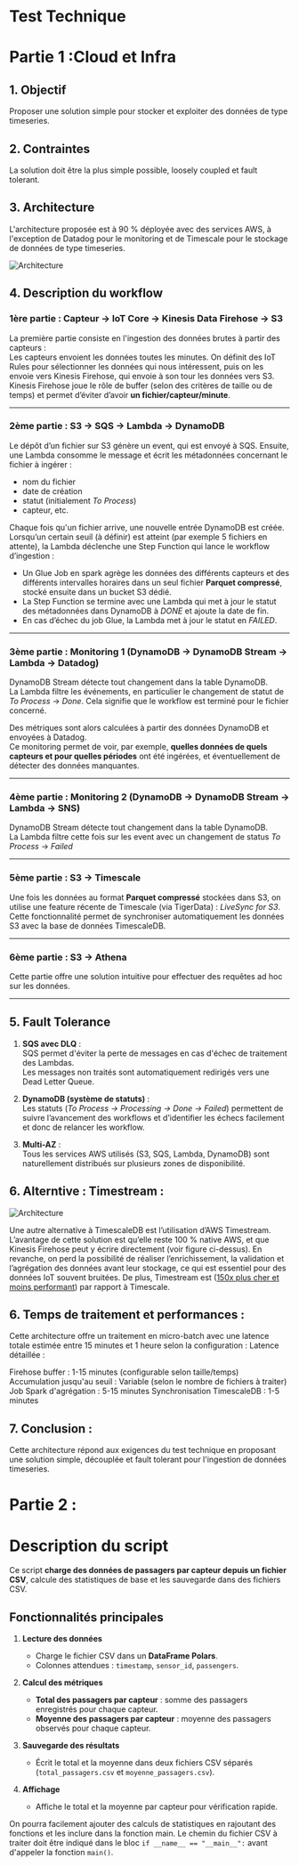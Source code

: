 # Test Technique


# Partie 1 :Cloud et Infra

## 1. Objectif

Proposer une solution simple pour stocker et exploiter des données de type timeseries.

## 2. Contraintes

La solution doit être la plus simple possible, loosely coupled et fault tolerant.

## 3. Architecture

L'architecture proposée est à 90 % déployée avec des services AWS, à l'exception de Datadog pour le monitoring et de Timescale pour le stockage de données de type timeseries.  

![Architecture](images/Architecture.png)

## 4. Description du workflow

### 1ère partie : Capteur → IoT Core → Kinesis Data Firehose → S3

La première partie consiste en l'ingestion des données brutes à partir des capteurs :  
Les capteurs envoient les données toutes les minutes. On définit des IoT Rules pour sélectionner les données qui nous intéressent, puis on les envoie vers Kinesis Firehose, qui envoie à son tour les données vers S3.  
Kinesis Firehose joue le rôle de buffer (selon des critères de taille ou de temps) et permet d’éviter d’avoir **un fichier/capteur/minute**.

---

### 2ème partie : S3 → SQS → Lambda → DynamoDB

Le dépôt d’un fichier sur S3 génère un event, qui est envoyé à SQS. Ensuite, une Lambda consomme le message et écrit les métadonnées concernant le fichier à ingérer :  
- nom du fichier  
- date de création  
- statut (initialement *To Process*)  
- capteur, etc.  

Chaque fois qu'un fichier arrive, une nouvelle entrée DynamoDB est créée.  
Lorsqu’un certain seuil (à définir) est atteint (par exemple 5 fichiers en attente), la Lambda déclenche une Step Function qui lance le workflow d’ingestion :  

- Un Glue Job en spark agrège les données des différents capteurs et des différents intervalles horaires dans un seul fichier **Parquet compressé**, stocké ensuite dans un bucket S3 dédié.  
- La Step Function se termine avec une Lambda qui met à jour le statut des métadonnées dans DynamoDB à *DONE* et ajoute la date de fin.  
- En cas d’échec du job Glue, la Lambda met à jour le statut en *FAILED*.  


---

### 3ème partie : Monitoring 1 (DynamoDB → DynamoDB Stream → Lambda → Datadog)

DynamoDB Stream détecte tout changement dans la table DynamoDB.  
La Lambda filtre les événements, en particulier le changement de statut de *To Process* → *Done*. Cela signifie que le workflow est terminé pour le fichier concerné.  

Des métriques sont alors calculées à partir des données DynamoDB et envoyées à Datadog.  
Ce monitoring permet de voir, par exemple, **quelles données de quels capteurs et pour quelles périodes** ont été ingérées, et éventuellement de détecter des données manquantes.

---

### 4ème partie : Monitoring 2 (DynamoDB → DynamoDB Stream → Lambda → SNS)

DynamoDB Stream détecte tout changement dans la table DynamoDB.  
La Lambda filtre cette fois sur les event avec un changement de status *To Process* → *Failed*

---

### 5ème partie : S3 → Timescale

Une fois les données au format **Parquet compressé** stockées dans S3, on utilise une feature récente de Timescale (via TigerData) : *LiveSync for S3*.  
Cette fonctionnalité permet de synchroniser automatiquement les données S3 avec la base de données TimescaleDB.

---

### 6ème partie : S3 → Athena

Cette partie offre une solution intuitive pour effectuer des requêtes ad hoc sur les données.

---

## 5. Fault Tolerance

1. **SQS avec DLQ** :  
   SQS permet d'éviter la perte de messages en cas d'échec de traitement des Lambdas.  
   Les messages non traités sont automatiquement redirigés vers une Dead Letter Queue.

2. **DynamoDB (système de statuts)** :  
   Les statuts (*To Process → Processing → Done → Failed*) permettent de suivre l’avancement des workflows et d’identifier les échecs facilement et donc de relancer les workflow.

3. **Multi-AZ** :  
   Tous les services AWS utilisés (S3, SQS, Lambda, DynamoDB) sont naturellement distribués sur plusieurs zones de disponibilité.

## 6. Alterntive : Timestream :

![Architecture](images/Alternative_Architecture.png)


Une autre alternative à TimescaleDB est l’utilisation d’AWS Timestream. L’avantage de cette solution est qu’elle reste 100 % native AWS, et que Kinesis Firehose peut y écrire directement (voir figure ci-dessus). En revanche, on perd la possibilité de réaliser l’enrichissement, la validation et l’agrégation des données avant leur stockage, ce qui est essentiel pour des données IoT souvent bruitées. De plus, Timestream est ([150x plus cher et moins performant](https://www.tigerdata.com/blog/timescaledb-vs-amazon-timestream-6000x-higher-inserts-175x-faster-queries-220x-cheaper#about-timescaledb-and-amazon-timestream)) par rapport à Timescale.


## 6. Temps de traitement et performances :
Cette architecture offre un traitement en micro-batch avec une latence totale estimée entre 15 minutes et 1 heure selon la configuration :
Latence détaillée :

Firehose buffer : 1-15 minutes (configurable selon taille/temps)
Accumulation jusqu'au seuil : Variable (selon le nombre de fichiers à traiter)
Job Spark d'agrégation : 5-15 minutes
Synchronisation TimescaleDB : 1-5 minutes

##  7. Conclusion :
Cette architecture répond aux exigences du test technique en proposant une solution simple, découplée et fault tolerant pour l'ingestion de données timeseries.

# Partie 2 :

# Description du script

Ce script **charge des données de passagers par capteur depuis un fichier CSV**, calcule des statistiques de base et les sauvegarde dans des fichiers CSV.

## Fonctionnalités principales

1. **Lecture des données**  
   - Charge le fichier CSV dans un **DataFrame Polars**.  
   - Colonnes attendues : `timestamp`, `sensor_id`, `passengers`.

2. **Calcul des métriques**  
   - **Total des passagers par capteur** : somme des passagers enregistrés pour chaque capteur.  
   - **Moyenne des passagers par capteur** : moyenne des passagers observés pour chaque capteur.

3. **Sauvegarde des résultats**  
   - Écrit le total et la moyenne dans deux fichiers CSV séparés (`total_passagers.csv` et `moyenne_passagers.csv`).

4. **Affichage**  
   - Affiche le total et la moyenne par capteur pour vérification rapide.

On pourra facilement ajouter des calculs de statistiques en rajoutant des fonctions et les inclure dans la fonction main.
Le chemin du fichier CSV à traiter doit être indiqué dans le bloc `if __name__ == "__main__":` avant d'appeler la fonction `main()`.  
